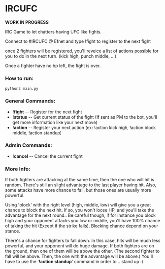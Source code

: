 # IRCUFC
**WORK IN PROGRESS**

IRC Game to let chatters having UFC like fights.


Connect to #IRCUFC @ Efnet and type !fight to register to the next fight


once 2 fighters will be registered, you'll reveice a list of actions possible for you to do in the next turn. (kick high, punch middle, ...)

Once a fighter have no hp left, the fight is over.


### How to run:

```
python3 main.py
```

### General Commands:
* **!fight** -- Register for the next fight
* **!status** -- Get current status of the fight (If sent as PM to the bot, you'll get more information like your next move)
* **!action** -- Register your next action (ex: !action kick high, !action block middle, !action standup)

### Admin Commands:
* **!cancel** -- Cancel the current fight




### More Info:
If both fighters are attacking at the same time, then the one who will hit is random. There's still an slight advantage to the last player having hit. Also, some attacks have more chance to fail, but those ones are usually more powerful.

Using 'block' with the right level (high, middle, low) will give you a great chance to block the next hit. If so, you won't loose HP, and you'll take the advantage for the next round.. Be careful though, if for instance you block high and your opponent attacks you low or middle, you'll have 100% chance of taking the hit (Except if the strike fails). Blocking chance depend on your stance.

There's a chance for fighters to fall down. In this case, hits will be much less powerful, and your opponent will do huge damage. If both fighters are on the ground, then one of them will be above the other. (The second fighter to fall will be above. Then, the one with the advantage will be above.) You'll have to use the '**!action standup**' command in order to .. stand up :)
